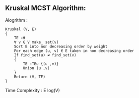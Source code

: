 ## Kruskal MCST Algorithm:

Alogrithm :

```
Kruskal (V, E)
{
    TE ←Φ
    ∀ v ∈ V make_ set(v)
    Sort E into non decreasing order by weight
    For each edge (u, v) ∈ E taken in non decreasing order
    If find_set(u) ≠ find_set(v)
    {
        TE ←TE∪ {(u ,v)}
        Union (u ,v)
    }
    Return (V, TE)
}
```

Time Complexity : E log(V)
